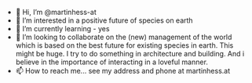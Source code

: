 - 👋 Hi, I’m @martinhess-at
- 👀 I’m interested in a positive future of species on earth
- 🌱 I’m currently learning - yes
- 💞️ I’m looking to collaborate on the (new) management of the world which is based on the best future for existing species in earth. This might be huge. I try to do something in architecture and building. And i believe in the importance of interacting in a loveful manner.
- 📫 How to reach me... see my address and phone at martinhess.at
<!---
martinhess-at/martinhess-at is a ✨ special ✨ repository because its `README.md` (this file) appears on your GitHub profile.
You can click the Preview link to take a look at your changes.
--->
